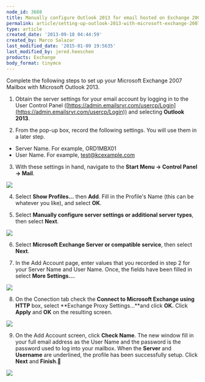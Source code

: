 ```yaml
---
node_id: 3688
title: Manually configure Outlook 2013 for email hosted on Exchange 2007
permalink: article/setting-up-outlook-2013-with-microsoft-exchange-2007
type: article
created_date: '2013-09-18 04:44:59'
created_by: Marco Salazar
last_modified_date: '2015-01-09 19:5635'
last_modified_by: jered.heeschen
products: Exchange
body_format: tinymce
---
```


Complete the following steps to set up your Microsoft Exchange 2007
Mailbox with Microsoft Outlook 2013. 

1. Obtain the server settings for your email account by logging in to
the User Control Panel
([https://admin.emailsrvr.com/usercp/Login](https://admin.emailsrvr.com/usercp/Login))
and selecting **Outlook 2013**.

2. From the pop-up box, record the following settings. You will use
them in a later step.

-   Server Name. For example, ORD1MBX01
-   User Name. For example, test@kcexample.com

3. With these settings in hand, navigate to the **Start Menu -\>
Control Panel -\> Mail**.

![](/knowledge_center/sites/default/files/field/image/1.%20Control%20Panel%20Mail_0.png)

4. Select **Show Profiles...** then **Add**. Fill in the Profile's Name
(this can be whatever you like), and select **OK**.

5. Select **Manually configure server settings or additional server
types**, then select **Next**.

![](/knowledge_center/sites/default/files/field/image/2.%20Add%20Account%2007.png)

6. Select **Microsoft Exchange Server or compatible service**, then
select **Next**.

7. In the Add Account page, enter values that you recorded in step 2
for your Server Name and User Name. Once, the fields have been filled in
select **More Settings...**.

![](/knowledge_center/sites/default/files/field/image/3.%20Server%20Settings_0.png)

8. On the Conection tab check the **Connect to Microsoft Exchange using
HTTP** box, select **Exchange Proxy Settings...**and click **OK.** 
Click **Apply** and **OK** on the resulting screen.

![](/knowledge_center/sites/default/files/field/image/4.%20Proxy%20Settings_0.png)

9. On the Add Account screen, click **Check Name**. The new window fill
in your full email address as the User Name and the password is the
password used to log into your mailbox. When the **Server** and
**Username** are underlined, the profile has been successfully setup.
Click **Next** and **Finish**.

![](/knowledge_center/sites/default/files/field/image/5.%20Check%20name.png)

